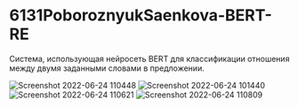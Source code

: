 # 6131PoboroznyukSaenkova-BERT-RE
Система, использующая нейросеть BERT для классификации отношения между двумя заданными словами в предложении.



![Screenshot 2022-06-24 110448](https://user-images.githubusercontent.com/61082711/175525683-e32e42d1-e593-404c-bbcb-7065eee630e3.png)
![Screenshot 2022-06-24 101440](https://user-images.githubusercontent.com/61082711/175525681-cf485767-da51-42e8-9aa8-e4163eab5360.png)
![Screenshot 2022-06-24 110621](https://user-images.githubusercontent.com/61082711/175525684-ee3d2b75-dd58-4d04-9732-f86d85002be7.png)
![Screenshot 2022-06-24 110809](https://user-images.githubusercontent.com/61082711/175525686-7cb7c696-e3a8-4e05-84cb-9d332ece546d.png)
